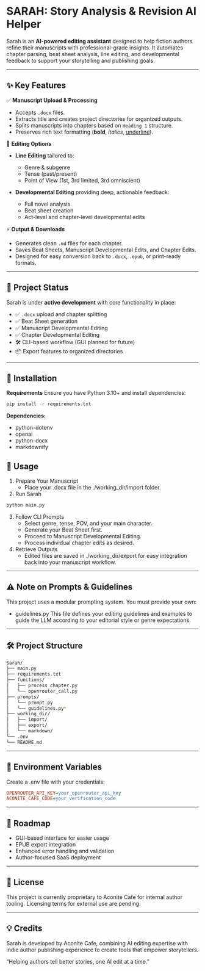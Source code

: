# SARAH: Story Analysis & Revision AI Helper

Sarah is an **AI-powered editing assistant** designed to help fiction authors refine their manuscripts with professional-grade insights. It automates chapter parsing, beat sheet analysis, line editing, and developmental feedback to support your storytelling and publishing goals.

---

## ✨ Key Features

✅ **Manuscript Upload & Processing**
- Accepts `.docx` files.
- Extracts title and creates project directories for organized outputs.
- Splits manuscripts into chapters based on `Heading 1` structure.
- Preserves rich text formatting (**bold**, _italics_, <u>underline</u>).

📝 **Editing Options**
- **Line Editing** tailored to:
  - Genre & subgenre
  - Tense (past/present)
  - Point of View (1st, 3rd limited, 3rd omniscient)

- **Developmental Editing** providing deep, actionable feedback:
  - Full novel analysis
  - Beat sheet creation
  - Act-level and chapter-level developmental edits

⚡ **Output & Downloads**
- Generates clean `.md` files for each chapter.
- Saves Beat Sheets, Manuscript Developmental Edits, and Chapter Edits.
- Designed for easy conversion back to `.docx`, `.epub`, or print-ready formats.

---

## 🚧 Project Status

Sarah is under **active development** with core functionality in place:

- ✅ `.docx` upload and chapter splitting
- ✅ Beat Sheet generation
- ✅ Manuscript Developmental Editing
- ✅ Chapter Developmental Editing
- 🛠️ CLI-based workflow (GUI planned for future)
- 📦 Export features to organized directories

---

## 🔧 Installation

**Requirements**
Ensure you have Python 3.10+ and install dependencies:

```bash
pip install -r requirements.txt
```

**Dependencies:**
- python-dotenv
- openai
- python-docx
- markdownify

## 🚀 Usage
1. Prepare Your Manuscript
    - Place your .docx file in the ./working_dir/import folder.
2. Run Sarah
```bash
python main.py
```

3. Follow CLI Prompts
    - Select genre, tense, POV, and your main character.
    - Generate your Beat Sheet first.
    - Proceed to Manuscript Developmental Editing.
    - Process individual chapter edits as desired.
4. Retrieve Outputs
    - Edited files are saved in ./working_dir/export for easy integration back into your manuscript workflow.

---

## ⚠️ Note on Prompts & Guidelines
This project uses a modular prompting system. You must provide your own:
- guidelines.py
This file defines your editing guidelines and examples to guide the LLM according to your editorial style or genre expectations.

---

## 🛠️ Project Structure
```bash
Sarah/
├── main.py
├── requirements.txt
├── functions/
│   ├── process_chapter.py
│   └── openrouter_call.py
├── prompts/
│   └── prompt.py
│   └── guidelines.py*
├── working_dir/
│   ├── import/
│   ├── export/
│   └── markdown/
└── .env
└── README.md
```
---

## 🔑 Environment Variables
Create a .env file with your credentials:

```ini
OPENROUTER_API_KEY=your_openrouter_api_key
ACONITE_CAFE_CODE=your_verification_code
```
---

## 📅 Roadmap
- GUI-based interface for easier usage
- EPUB export integration
- Enhanced error handling and validation
- Author-focused SaaS deployment
---

## 📄 License
This project is currently proprietary to Aconite Cafe for internal author tooling. Licensing terms for external use are pending.

---

## 💡 Credits

Sarah is developed by Aconite Cafe, combining AI editing expertise with indie author publishing experience to create tools that empower storytellers.

“Helping authors tell better stories, one AI edit at a time.”
  